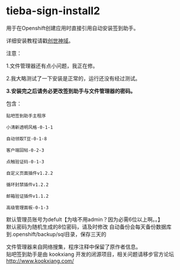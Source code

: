 tieba-sign-install2
===================

用于在Openshift创建应用时直接引用自动安装签到助手。

详细安装教程请戳[创世神域](http://www.puteulanus.com/?p=442)。

注意：

1.文件管理器还有点小问题，我正在修。

2.我大略测试了一下安装是正常的，运行还没有经过测试。

**3.安装完之后请务必更改签到助手与文件管理器的密码。**  

包含：  

    贴吧签到助手主程序

    小清新透明风格-0-1-1

    自动领取T豆-0-1-8

    客户端回帖-0-2-3

    点触验证码-0-1-3

    自定义页面插件v1.2.2

    循环封禁插件v1.2.2

    邮箱验证插件v1.1.2 

    高级管理面板-0-1-3 

默认管理员账号为defult【为啥不用admin？因为必需6位以上啊。。】  
默认密码为随机生成的8位密码，请及时修改
自动备份会每天备份数据库到.openshift/backup/sql目录，保存三天的

文件管理器来自网络搜集，程序注释中保留了原作者信息。  
贴吧签到助手是由 kookxiang 开发的闭源项目，相关问题请移步官方论坛 <http://www.kookxiang.com/>

